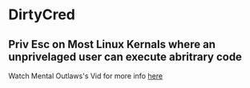 # DirtyCred

## Priv Esc on Most Linux Kernals where an unprivelaged user can execute abritrary code

Watch Mental Outlaws's Vid for more info [here](https://www.youtube.com/watch?v=gqB3w-M711o&ab_channel=MentalOutlaw)

